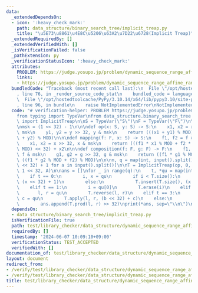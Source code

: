 ```yaml
---
data:
  _extendedDependsOn:
  - icon: ':heavy_check_mark:'
    path: data_structure/binary_search_tree/implicit_treap.py
    title: "\u5E73\u8861\u4E8C\u5206\u63A2\u7D22\u6728(Implicit Treap)"
  _extendedRequiredBy: []
  _extendedVerifiedWith: []
  _isVerificationFailed: false
  _pathExtension: py
  _verificationStatusIcon: ':heavy_check_mark:'
  attributes:
    PROBLEM: https://judge.yosupo.jp/problem/dynamic_sequence_range_affine_range_sum
    links:
    - https://judge.yosupo.jp/problem/dynamic_sequence_range_affine_range_sum
  bundledCode: "Traceback (most recent call last):\n  File \"/opt/hostedtoolcache/PyPy/3.10.14/x64/lib/pypy3.10/site-packages/onlinejudge_verify/documentation/build.py\"\
    , line 76, in _render_source_code_stat\n    bundled_code = language.bundle(\n\
    \  File \"/opt/hostedtoolcache/PyPy/3.10.14/x64/lib/pypy3.10/site-packages/onlinejudge_verify/languages/python.py\"\
    , line 96, in bundle\n    raise NotImplementedError\nNotImplementedError\n"
  code: "# verification-helper: PROBLEM https://judge.yosupo.jp/problem/dynamic_sequence_range_affine_range_sum\n\
    from typing import TypeVar\nfrom data_structure.binary_search_tree.implicit_treap\
    \ import ImplicitTreap\n\nS = TypeVar(\"S\")\nF = TypeVar(\"F\")\n\nMOD = 998244353\n\
    \nmsk = (1 << 32) - 1\n\n\ndef op(x: S, y: S) -> S:\n    x1, x2 = x >> 32, x &\
    \ msk\n    y1, y2 = y >> 32, y & msk\n    return (((x1 + y1) % MOD) << 32) + ((x2\
    \ + y2) % MOD)\n\n\ndef mapping(f: F, x: S) -> S:\n    f1, f2 = f >> 32, f & msk\n\
    \    x1, x2 = x >> 32, x & msk\n    return (((f1 * x1 % MOD + f2 * x2 % MOD) %\
    \ MOD) << 32) + x2\n\n\ndef composition(f: F, g: F) -> F:\n    f1, f2 = f >> 32,\
    \ f & msk\n    g1, g2 = g >> 32, g & msk\n    return ((f1 * g1 % MOD) << 32) +\
    \ ((f1 * g2 % MOD + f2) % MOD)\n\n\nn, q = map(int, input().split())\nA = [(int(a)\
    \ << 32) + 1 for a in input().split()]\n\nT = ImplicitTreap(op, 0, mapping, composition,\
    \ 1 << 32, A)\n\nans = []\nfor _ in range(q):\n    t, *qu = map(int, input().split())\n\
    \    if t == 0:\n        i, x = qu\n        if i < T.size():\n            T.insert(i,\
    \ (x << 32) + 1)\n        else:\n            T.insert(T.size(), (x << 32) + 1)\n\
    \    elif t == 1:\n        i = qu[0]\n        T.erase(i)\n    elif t == 2:\n \
    \       l, r = qu\n        T.reverse(l, r)\n    elif t == 3:\n        l, r, b,\
    \ c = qu\n        T.apply(l, r, (b << 32) + c)\n    else:\n        l, r = qu\n\
    \        ans.append(T.prod(l, r) >> 32)\nprint(*ans, sep=\"\\n\")\n"
  dependsOn:
  - data_structure/binary_search_tree/implicit_treap.py
  isVerificationFile: true
  path: test/library_checker/data_structure/dynamic_sequence_range_affine_range_sum_treap.test.py
  requiredBy: []
  timestamp: '2024-06-07 10:09:10+09:00'
  verificationStatus: TEST_ACCEPTED
  verifiedWith: []
documentation_of: test/library_checker/data_structure/dynamic_sequence_range_affine_range_sum_treap.test.py
layout: document
redirect_from:
- /verify/test/library_checker/data_structure/dynamic_sequence_range_affine_range_sum_treap.test.py
- /verify/test/library_checker/data_structure/dynamic_sequence_range_affine_range_sum_treap.test.py.html
title: test/library_checker/data_structure/dynamic_sequence_range_affine_range_sum_treap.test.py
---
```

